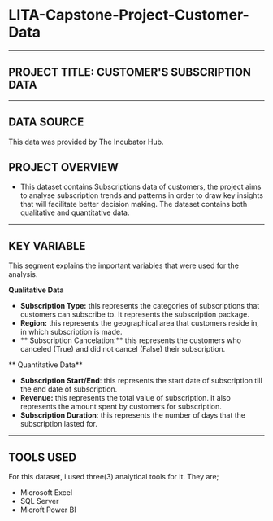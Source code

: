 # LITA-Capstone-Project-Customer-Data
---
##  PROJECT TITLE: CUSTOMER'S SUBSCRIPTION DATA
---
##  DATA SOURCE
This data was provided by The Incubator Hub.
##  PROJECT OVERVIEW
-  This dataset contains Subscriptions data of customers, the project aims to analyse subscription trends and patterns in order to draw key insights that will facilitate better decision making. The dataset contains both qualitative and quantitative data.
---
##  KEY VARIABLE
This segment explains the important variables that were used for the analysis.

**Qualitative Data**
-  **Subscription Type:** this represents the categories of subscriptions that customers can subscribe to. It represents the subscription package.
-  **Region:** this represents the geographical area that customers reside in, in which subscription is made.
- ** Subscription Cancelation:** this represents the customers who canceled (True) and did not cancel (False) their subscription.

**  Quantitative Data**
-  **Subscription Start/End**: this represents the start date of subscription till the end date of subscription.
-  **Revenue:** this represents the total value of subscription. it also represents the amount spent by customers for subscription.
-  **Subscription Duration**: this represents the number of days that the subscription lasted for.
---
##  TOOLS USED
For this dataset, i used three(3) analytical tools for it. They are;
-  Microsoft Excel 
-  SQL Server
-  Microft Power BI
